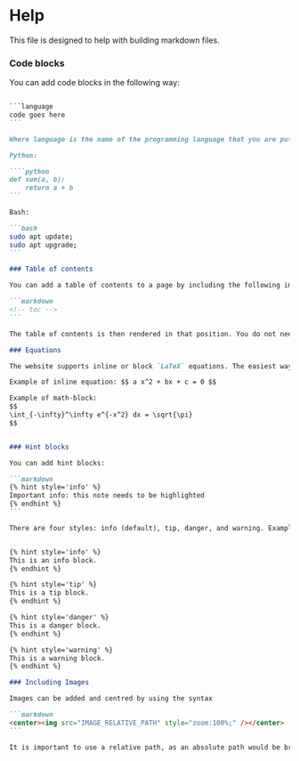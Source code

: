 # Help 

This file is designed to help with building markdown files. 

### Code blocks 

You can add code blocks in the following way: 

````markdown 

​```language
code goes here
```

Where language is the name of the programming language that you are putting in the block. There is support for a lot of languages. Python (python) and bash (sh) are two that we might use often.  

Python: 

````python
def sum(a, b): 
    return a + b
```

Bash:

```bash
sudo apt update; 
sudo apt upgrade;
```

### Table of contents 

You can add a table of contents to a page by including the following in the markdown file: 

```markdown
<!-- toc --> 
```

The table of contents is then rendered in that position. You do not need the tocstop part, only gitbooks renders that (unsure why). 

### Equations

The website supports inline or block `LaTeX` equations. The easiest way to add such equations is through a `MathJax` compatible markdown writer - Typora for example.

Example of inline equation: $$ a x^2 + bx + c = 0 $$

Example of math-block: 
$$
\int_{-\infty}^\infty e^{-x^2} dx = \sqrt{\pi}
$$


### Hint blocks 

You can add hint blocks: 

```markdown 
{% hint style='info' %}
Important info: this note needs to be highlighted
{% endhint %}
```

There are four styles: info (default), tip, danger, and warning. Examples are below. 


{% hint style='info' %}
This is an info block.
{% endhint %}

{% hint style='tip' %}
This is a tip block.
{% endhint %}

{% hint style='danger' %}
This is a danger block. 
{% endhint %}

{% hint style='warning' %}
This is a warning block.
{% endhint %}

### Including Images

Images can be added and centred by using the syntax

```markdown
<center><img src="IMAGE_RELATIVE_PATH" style="zoom:100%;" /></center>
```

It is important to use a relative path, as an absolute path would be broken when the image is pushed to github.  





